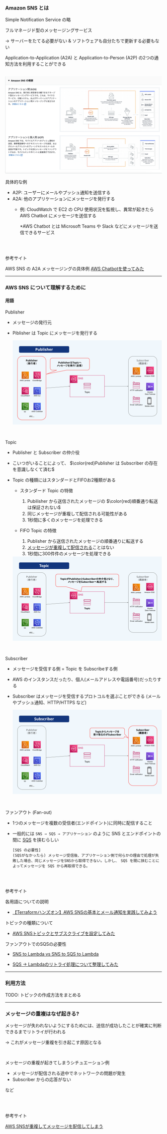 ### Amazon SNS とは

Simple Notification Service の略

フルマネージド型のメッセージングサービス

-> サーバーをたてる必要がない & ソフトウェアも自分たちで更新する必要もない

Application-to-Application  (A2A) と Application-to-Person (A2P)
 の2つの通知方法を利用することができる

<br>

<img src="./img/AWS-SNS_1.png" />

<br>

具体的な例

- A2P: ユーザーにメールやプッシュ通知を送信する
- A2A: 他のアプリケーションにメッセージを発行する
    - 例: CloudWatch で EC2 の CPU 使用状況を監視し、異常が起きたら AWS Chatbot にメッセージを送信する

        *AWS Chatbot とは Microsoft Teams や Slack などにメッセージを送信できるサービス

<br>
<br>

参考サイト

AWS SNS の A2A メッセージングの具体例
[AWS Chatbotを使ってみた](https://blog.serverworks.co.jp/2022/02/23/182459)

---

### AWS SNS について理解するために

#### 用語

Publisher
- メッセージの発行元
- Piblisher は Topic にメッセージを発行する

    <img src="./img/AWS-SNS-Publisher_1.png" />

<br>

Topic
- Publisher と Subscriber の仲介役
- こいつがいることによって、 $\color{red}Publisher は Subscriber の存在を意識しなくて済む$
- Topic の種類にはスタンダードとFIFOお2種類がある

    - スタンダード Topic の特徴
        1. Pubilisher から送信されたメッセージの $\color{red}順番通り転送は保証されない$
        2. 同じメッセージが重複して配信される可能性がある
        3. 1秒間に多くのメッセージを処理できる

    - FIFO Topic の特徴
        1. Publisher から送信されたメッセージの順番通りに転送する
        2. [メッセージが重複して配信される](#メッセージの重複はなぜ起きる)ことはない
        3. 1秒間に300件件のメッセージを処理できる

    <img src="./img/AWS-SNS-Topic_1.png" />

<br>

Subscriber
- メッセージを受信する側 = Topic を Subscribeする側
- AWS のインスタンスだったり、個人(メールアドレスや電話番号)だったりする
- Subscriber はメッセージを受信するプロトコルを選ぶことができる (メールやプッシュ通知、HTTP/HTTPS など)

    <img src="./img/AWS-SNS-Subscriber_1.png" />

<br>

ファンアウト (Fan-out)
- 1つのメッセージを複数の受信者(エンドポイント)に同時に配信すること
- 一般的には `SNS → SQS → アプリケーション` のように SNS とエンドポイントの間に [SQS](./AmazonSQS.md) を挟むらしい
        
      [SQS の必要性]
      (SQSがなかったら) メッセージ受信後、アプリケーション側で何らかの理由で処理が失敗した場合、同じメッセージをSNSから取得できない。しかし、　SQS を間に挟むことによってメッセージを SQS から再取得できる。

<br>
<br>

参考サイト

各用語についての説明
- [【Terraformハンズオン】AWS SNSの基本とメール通知を実践してみよう](https://envader.plus/article/412)

トピックの種類について
- [AWS SNSトピックとサブスクライブを設定してみた](https://zenn.dev/myatti/articles/50f610c32229de#fifoとstandardの違い)

ファンアウトでのSQSの必要性
- [SNS to Lambda vs SNS to SQS to Lambda](https://stackoverflow.com/questions/42656485/sns-to-lambda-vs-sns-to-sqs-to-lambda)

- [SQS → Lambdaのリトライ処理について整理してみた](https://qiita.com/yoshiyama_hana/items/665ff4b949c4e7e96ad2)

---

### 利用方法

TODO: トピックの作成方法をまとめる

---

### メッセージの重複はなぜ起きる?

メッセージが失われないようにするためには、送信が成功したことが確実に判断できるまでリトライが行われる

→ これがメッセージ重複を引き起こす原因となる

<br>

メッセージの重複が起きてしまうシチュエーション例

- メッセージが配信される途中でネットワークの問題が発生
- Subscriber からの応答がない

など


<br>
<br>

参考サイト

[AWS SNSが重複してメッセージを配信してしまう](https://qiita.com/Ken_Fujimoto/items/2d82ac601507c651fb65)